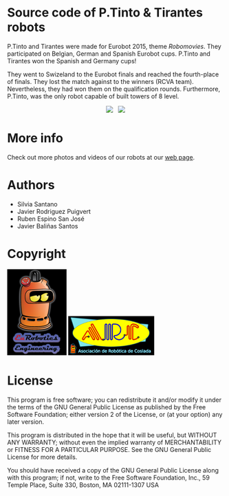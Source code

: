 # Source code of P.Tinto & Tirantes robots

P.Tinto and Tirantes were made for Eurobot 2015, theme *Robomovies*. They participated on Belgian, German and Spanish Eurobot cups. P.Tinto and Tirantes won the Spanish and Germany cups!

They went to Swizeland to the Eurobot finals and reached the fourth-place of finals. They lost the match against to the winners (RCVA team). Nevertheless, they had won them on the qualification rounds. Furthermore, P.Tinto, was the only robot capable of built towers of 8 level.

<p align="center">
&nbsp;
<img src="http://arc-robots.org/wp-content/uploads/2016/02/DSCN1161.jpg"
width=300> 
&nbsp;
<img src="http://arc-robots.org/wp-content/uploads/2016/02/IMG_20150428_200040-e1454802150904.jpg" width=300>
&nbsp;
</p>

# More info

Check out more photos and videos of our robots at our [web page](http://arc-robots.org/fotos#2015).

# Authors

* Silvia Santano
* Javier Rodriguez Puigvert
* Ruben Espino San José
* Javier Baliñas Santos

# Copyright

![Eurobotics Engineering](./docs/logos/logo_eurobotics_eng.png)
![Asociación de Robótica de Coslada (ARC)](./docs/logos/logo_arc.png)

# License

This program is free software; you can redistribute it and/or modify it under the terms of the GNU General Public License as published by the Free Software Foundation; either version 2 of the License, or (at your option) any later version.

This program is distributed in the hope that it will be useful, but WITHOUT ANY WARRANTY; without even the implied warranty of MERCHANTABILITY or FITNESS FOR A PARTICULAR PURPOSE.  See the GNU General Public License for more details.

You should have received a copy of the GNU General Public License along with this program; if not, write to the Free Software Foundation, Inc., 59 Temple Place, Suite 330, Boston, MA  02111-1307  USA
